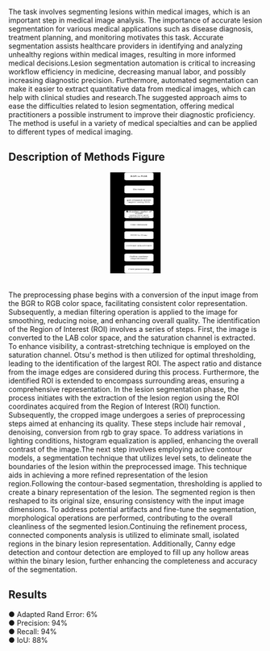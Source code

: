 The task involves segmenting lesions within medical images, which is an important step in
medical image analysis. The importance of accurate lesion segmentation for various medical
applications such as disease diagnosis, treatment planning, and monitoring motivates this task.
Accurate segmentation assists healthcare providers in identifying and analyzing unhealthy
regions within medical images, resulting in more informed medical decisions.Lesion
segmentation automation is critical to increasing workflow efficiency in medicine, decreasing
manual labor, and possibly increasing diagnostic precision. Furthermore, automated
segmentation can make it easier to extract quantitative data from medical images, which can
help with clinical studies and research.The suggested approach aims to ease the difficulties
related to lesion segmentation, offering medical practitioners a possible instrument to improve
their diagnostic proficiency. The method is useful in a variety of medical specialties and can be
applied to different types of medical imaging.
<br>
<h2>Description of Methods Figure</h2>
<p align="center">
  <img src="https://github.com/Imtiaz4201/lesion_segmentation/blob/main/dataset/report%20Image%5B3%5D.jpg" width="100" height="200" title="hover text">
</p>
<br>
The preprocessing phase begins with a conversion of the input image from the BGR to RGB
color space, facilitating consistent color representation. Subsequently, a median filtering
operation is applied to the image for smoothing, reducing noise, and enhancing overall quality.
The identification of the Region of Interest (ROI) involves a series of steps. First, the image is
converted to the LAB color space, and the saturation channel is extracted. To enhance visibility,
a contrast-stretching technique is employed on the saturation channel. Otsu's method is then
utilized for optimal thresholding, leading to the identification of the largest ROI. The aspect ratio
and distance from the image edges are considered during this process. Furthermore, the
identified ROI is extended to encompass surrounding areas, ensuring a comprehensive
representation.
In the lesion segmentation phase, the process initiates with the extraction of the lesion region
using the ROI coordinates acquired from the Region of Interest (ROI) function. Subsequently,
the cropped image undergoes a series of preprocessing steps aimed at enhancing its quality.
These steps include hair removal , denoising, conversion from rgb to gray space. To address
variations in lighting conditions, histogram equalization is applied, enhancing the overall contrast
of the image.The next step involves employing active contour models, a segmentation
technique that utilizes level sets, to delineate the boundaries of the lesion within the
preprocessed image. This technique aids in achieving a more refined representation of the
lesion region.Following the contour-based segmentation, thresholding is applied to create a
binary representation of the lesion. The segmented region is then reshaped to its original size,
ensuring consistency with the input image dimensions. To address potential artifacts and
fine-tune the segmentation, morphological operations are performed, contributing to the overall
cleanliness of the segmented lesion.Continuing the refinement process, connected components
analysis is utilized to eliminate small, isolated regions in the binary lesion representation.
Additionally, Canny edge detection and contour detection are employed to fill up any hollow
areas within the binary lesion, further enhancing the completeness and accuracy of the
segmentation.
<h2>Results</h2>
● Adapted Rand Error: 6% <br>
● Precision: 94% <br>
● Recall: 94% <br>
● IoU: 88% 
